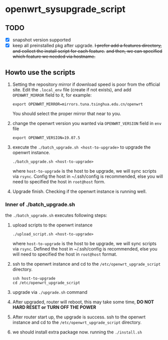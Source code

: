 
# openwrt_sysupgrade_script

## TODO

* [x] snapshot version supported
* [x] keep all preinstalled pkg after upgrade. ~~I prefer add a features directory, and collect the install script for each feature.~~
    ~~and then, we can specified which feature we needed via hostname.~~

## Howto use the scripts

1. Setting the repository mirror if download speed is poor from the official site.
Edit the `.local_env` file (create if not exists), and add `OPENWRT_MIRROR` field to it,
for example:

    ```
    export OPENWRT_MIRROR=mirrors.tuna.tsinghua.edu.cn/openwrt
    ```

    You should select the proper mirror that near to you.

1. change the openwrt version you wanted via `OPENWRT_VERSION` field in `env` file

    ```
    export OPENWRT_VERSION=19.07.5
    ```

1. execute the `./batch_upgrade.sh <host-to-upgrade>` to upgrade the openwrt instance.

    ```
    ./batch_upgrade.sh <host-to-upgrade>
    ```

    where `host-to-upgrade` is the host to be upgrade, we will sync scripts via `rsync`.
    Config the host in ~/.ssh/config is recommended, else you will need to specified the host
    in `root@host` form.

1. Upgrade finish. Checking if the openwrt instance is running well.

### Inner of ./batch_upgrade.sh

the `./batch_upgrade.sh` executes following steps:

1. upload scripts to the openwrt instance

    ```
    ./upload_script.sh <host-to-upgrade>
    ```

    where `host-to-upgrade` is the host to be upgrade, we will sync scripts via `rsync`.
    Defined the host in ~/.ssh/config is recommended, else you will need to specified the host
    in `root@host` format.

1. ssh to the openwrt instance and cd to the `/etc/openwrt_upgrade_script` directory.

    ```
    ssh host-to-upgrade
    cd /etc/openwrt_upgrade_script
    ```
1. upgrade via `./upgrade.sh` command

1. After upgraded, router will reboot, this may take some time, **DO NOT HARD RESET or TURN OFF THE POWER**
1. After router start up, the upgrade is success.
ssh to the openwrt instance and cd to the `/etc/openwrt_upgrade_script` directory.
1. we should install extra package now. running the `./install.sh`
